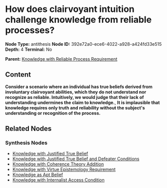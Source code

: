# How does clairvoyant intuition challenge knowledge from reliable processes?

**Node Type:** antithesis
**Node ID:** 392e72a0-ece6-4022-a928-a424fd33e515
**Depth:** 4
**Terminal:** No

**Parent:** [Knowledge with Reliable Process Requirement](knowledge-with-reliable-process-requirement-synthesis-3dd7c08e-a740-417f-b5c1-dfb3683baa00.md)

## Content

**Consider a scenario where an individual has true beliefs derived from involuntary clairvoyant abilities, which they do not understand nor recognize as reliable. Intuitively, we would judge that their lack of understanding undermines the claim to knowledge.**, **It is implausible that knowledge requires only truth and reliability without the subject's understanding or recognition of the process.**

## Related Nodes

### Synthesis Nodes

- [Knowledge with Justified True Belief](knowledge-with-justified-true-belief-synthesis-efa0f781-033b-4548-a498-ac60e628d210.md)
- [Knowledge with Justified True Belief and Defeater Conditions](knowledge-with-justified-true-belief-and-defeater-conditions-synthesis-0d5100a4-92f5-41e9-848c-99b9335a142c.md)
- [Knowledge with Coherence Theory Addition](knowledge-with-coherence-theory-addition-synthesis-82cbbe5d-2283-41fa-bb96-38a3f1aab3b2.md)
- [Knowledge with Virtue Epistemology Requirement](knowledge-with-virtue-epistemology-requirement-synthesis-29186829-e95e-4402-9d70-637e79b3c5d9.md)
- [Knowledge as Apt Belief](knowledge-as-apt-belief-synthesis-8baac16d-cfab-4490-97ea-9853228e0d4d.md)
- [Knowledge with Internalist Access Condition](knowledge-with-internalist-access-condition-synthesis-07fb2509-0a58-451e-9f8e-77c1ed530995.md)
